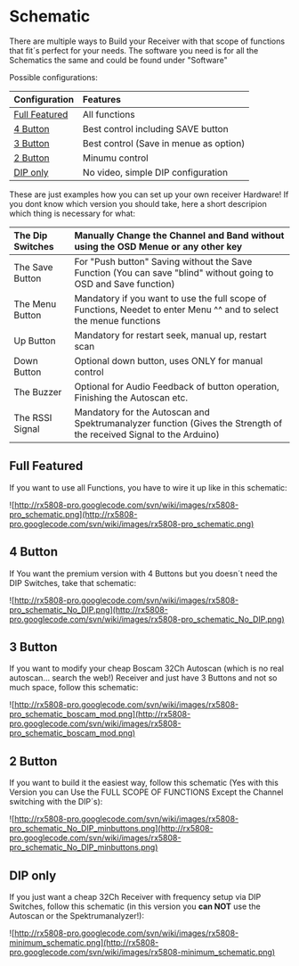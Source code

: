 # Schematic #

There are multiple ways to Build your Receiver with that scope of functions that fit´s perfect for your needs.
The software you need is for all the Schematics the same and could be found under "Software"

Possible configurations:

| **Configuration** | Features |
|:------------------|:---------|
| [Full Featured](#Full_Featured.md) | All functions |
| [4 Button](#4_Button.md)        | Best control including SAVE button |
| [3 Button](#3_Button.md)        | Best control (Save in menue as option) |
| [2 Button](#2_Button.md)        | Minumu control |
| [DIP only](#DIP_only.md)        | No video, simple DIP configuration |



These are just examples how you can set up your own receiver Hardware! If you dont know which version you should take, here a short descripion which thing is necessary for what:

| The Dip Switches | Manually Change the Channel and Band without using the OSD Menue or any other key |
|:-----------------|:----------------------------------------------------------------------------------|
| The Save Button  | For "Push button" Saving without the Save Function (You can save "blind" without going to OSD and Save function)|
| The Menu Button  | Mandatory if you want to use the full scope of Functions, Needet to enter Menu ^^ and to select the menue functions |
| Up Button        | Mandatory for restart seek, manual up, restart scan                               |
| Down Button      | Optional down button, uses ONLY for manual control                                |
| The Buzzer       | Optional for Audio Feedback of button operation, Finishing the Autoscan etc.      |
| The RSSI Signal  | Mandatory for the Autoscan and Spektrumanalyzer function (Gives the Strength of the received Signal to the Arduino) |


## Full Featured ##

If you want to use all Functions, you have to wire it up like in this schematic:

![http://rx5808-pro.googlecode.com/svn/wiki/images/rx5808-pro_schematic.png](http://rx5808-pro.googlecode.com/svn/wiki/images/rx5808-pro_schematic.png)


## 4 Button ##

If You want the premium version with 4 Buttons but you doesn´t need the DIP Switches, take that schematic:

![http://rx5808-pro.googlecode.com/svn/wiki/images/rx5808-pro_schematic_No_DIP.png](http://rx5808-pro.googlecode.com/svn/wiki/images/rx5808-pro_schematic_No_DIP.png)


## 3 Button ##

If you want to modify your cheap Boscam 32Ch Autoscan (which is no real autoscan... search the web!) Receiver and just have 3 Buttons and not so much space,
follow this schematic:

![http://rx5808-pro.googlecode.com/svn/wiki/images/rx5808-pro_schematic_boscam_mod.png](http://rx5808-pro.googlecode.com/svn/wiki/images/rx5808-pro_schematic_boscam_mod.png)

## 2 Button ##


If you want to build it the easiest way, follow this schematic (Yes with this Version you can Use the FULL SCOPE OF FUNCTIONS Except the Channel switching with the DIP´s):

![http://rx5808-pro.googlecode.com/svn/wiki/images/rx5808-pro_schematic_No_DIP_minbuttons.png](http://rx5808-pro.googlecode.com/svn/wiki/images/rx5808-pro_schematic_No_DIP_minbuttons.png)

## DIP only ##

If you just want a cheap 32Ch Receiver with frequency setup via DIP Switches, follow this schematic (in this version you **can NOT** use the Autoscan or the Spektrumanalyzer!):

![http://rx5808-pro.googlecode.com/svn/wiki/images/rx5808-minimum_schematic.png](http://rx5808-pro.googlecode.com/svn/wiki/images/rx5808-minimum_schematic.png)